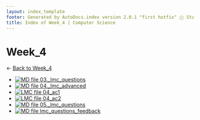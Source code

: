```yaml
---
layout: index_template
footer: Generated by AutoDocs.index version 2.0.1 "first hotfix" ⓒ Starwort, 2020
title: Index of Week_4 | Computer Science
---
```


# Week_4

← [Back to Week_4](..)

- [![MD file](https://img.icons8.com/windows/512/4a90e2/regular-document.png) 03._lmc_questions](Paper_1/lmc/wfh/term_5/week_4/03._lmc_questions.md)
- [![MD file](https://img.icons8.com/windows/512/4a90e2/regular-document.png) 04._lmc_advanced](Paper_1/lmc/wfh/term_5/week_4/04._lmc_advanced.md)
- [![LMC file](https://starwort.github.io/computer-science/icon-lmc.png) 04_ac1](Paper_1/lmc/wfh/term_5/week_4/04_ac1.lmc)
- [![LMC file](https://starwort.github.io/computer-science/icon-lmc.png) 04_ac2](Paper_1/lmc/wfh/term_5/week_4/04_ac2.lmc)
- [![MD file](https://img.icons8.com/windows/512/4a90e2/regular-document.png) 05._lmc_questions](Paper_1/lmc/wfh/term_5/week_4/05._lmc_questions.md)
- [![MD file](https://img.icons8.com/windows/512/4a90e2/regular-document.png) lmc_questions_feedback](Paper_1/lmc/wfh/term_5/week_4/lmc_questions_feedback.md)
